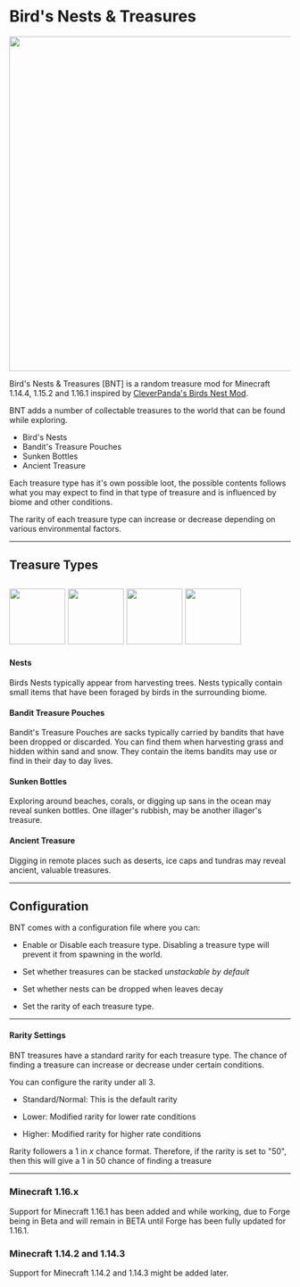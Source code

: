 # Bird's Nests & Treasures
<p align="center"><img src="https://gocms.fizixstudios.com/mcm/banner.jpg" width="600" /></p>


Bird's Nests & Treasures [BNT] is a random treasure mod for Minecraft 1.14.4, 1.15.2 and 1.16.1 inspired by [CleverPanda's Birds Nest Mod](https://www.curseforge.com/minecraft/mc-mods/birds-nests). 

BNT adds a number of collectable treasures to the world that can be found while exploring. 

* Bird's Nests
* Bandit's Treasure Pouches
* Sunken Bottles
* Ancient Treasure

Each treasure type has it's own possible loot, the possible contents follows what you may expect to find in that type of treasure and is influenced by biome and other conditions.

The rarity of each treasure type can increase or decrease depending on various environmental factors.


---
## Treasure Types
<img src="https://gocms.fizixstudios.com/mcm/icon_nest.png" width="100" /> <img src="https://gocms.fizixstudios.com/mcm/icon_bandit.png" width="100" /> <img src="https://gocms.fizixstudios.com/mcm/icon_bottle.png" width="100" /> <img src="https://gocms.fizixstudios.com/mcm/icon_ancient.png" width="100" />
--
#### Nests


Birds Nests typically appear from harvesting trees. Nests typically contain small items that have been foraged by birds in the surrounding biome.



#### Bandit Treasure Pouches
Bandit's Treasure Pouches are sacks typically carried by bandits that have been dropped or discarded.  You can find them when harvesting grass and hidden within sand and snow. They contain the items bandits may use or find in their day to day lives.

#### Sunken Bottles
Exploring around beaches, corals, or digging up sans in the ocean may reveal sunken bottles. One illager's rubbish, may be another illager's treasure.

#### Ancient Treasure
Digging in remote places such as deserts, ice caps and tundras may reveal ancient, valuable treasures.


---
## Configuration
BNT comes with a configuration file where you can:

* Enable or Disable each treasure type. Disabling a treasure type will prevent it from spawning in the world.

* Set whether treasures can be stacked _unstackable by default_

* Set whether nests can be dropped when leaves decay

* Set the rarity of each treasure type.

---

#### Rarity Settings
BNT treasures have a standard rarity for each treasure type. The chance of finding a treasure can increase or decrease under certain conditions.

You can configure the rarity under all 3. 

* Standard/Normal: This is the default rarity

* Lower: Modified rarity for lower rate conditions

* Higher: Modified rarity for higher rate conditions


Rarity followers a 1 in _x_ chance format. Therefore, if the rarity is set to "50", then this will give a 1 in 50 chance of finding a treasure


---


### Minecraft 1.16.x
Support for Minecraft 1.16.1 has been added and while working, due to Forge being in Beta and will remain in BETA until Forge has been fully updated for 1.16.1. 

### Minecraft 1.14.2 and 1.14.3
Support for Minecraft 1.14.2 and 1.14.3 might be added later.

